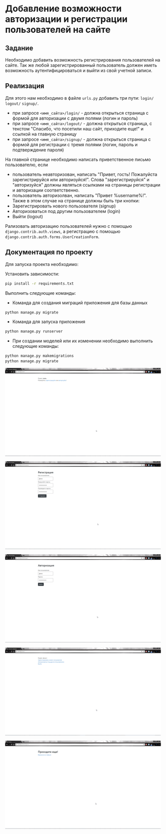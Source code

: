 # Добавление возможности авторизации и регистрации пользователей на сайте

## Задание

Необходимо добавить возможность регистрирования пользователей на сайте. 
Так же любой зарегистрированный пользователь должен иметь возможность аутентифицироваться и выйти из свой учетной записи.

## Реализация

Для этого нам необходимо в файле `urls.py` добавить три пути: `login/` `logout/` `signup/`.
* при запросе `<имя_сайта>/login/` - должна открыться страница с формой для авторизации с двумя полями (логин и пароль)
* при запросе `<имя_сайта>/logout/` - должна открыться страница, с текстом "Спасибо, что посетили наш сайт, приходите еще!" 
и ссылкой на главную страницу
* при запросе `<имя_сайта>/signup/` - должна открыться страница с формой для регистрации с тремя полями (логин, пароль
и подтверждение пароля)

На главной странице необходимо написать приветственное письмо пользователю, если
* пользователь неавторизован, написать "Привет, гость! Пожалуйста зарегистрируйся или авторизуйся!". 
Слова "зарегистрируйся" и "авторизуйся" должны являться ссылками на страницы регистрации и авторизации соответственно.
* пользователь авторизолван, написать "Привет %username%!". Также в этом случае на странице должны быть три кнопки:
 * Зарегистрировать нового пользователя (signup)
 * Авторизоваться под другим пользователем (login)
 * Выйти (logout)

Рализовать авторизацию пользователей нужно с помощью `django.contrib.auth.views`,
а регистрацию с помощью `django.contrib.auth.forms.UserCreationForm`.

## Документация по проекту

Для запуска проекта необходимо:

Установить зависимости:
```bash
pip install -r requirements.txt
```

Выполнить следующие команды:

* Команда для создания миграций приложения для базы данных
```bash
python manage.py migrate
```

* Команда для запуска приложения
```bash
python manage.py runserver
```

* При создании моделей или их изменении необходимо выполнить следующие команды:
```bash
python manage.py makemigrations
python manage.py migrate
```

![Приветственный экран для незарегистрированного пользователя](./res/screen_1.png)

![Экран регистрации](./res/screen_3.png)

![Экран авторизации](./res/screen_2.png)

![Приветственный экран для зарегистрированного пользователя](./res/screen_4.png)

![Прощальный экран](./res/screen_5.png)